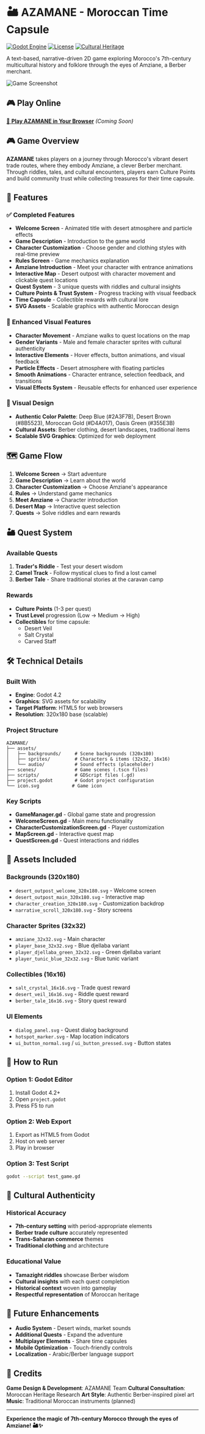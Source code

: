 # 🏜️ AZAMANE - Moroccan Time Capsule

[![Godot Engine](https://img.shields.io/badge/Godot-4.4+-blue.svg)](https://godotengine.org/)
[![License](https://img.shields.io/badge/License-MIT-green.svg)](LICENSE)
[![Cultural Heritage](https://img.shields.io/badge/Cultural-Heritage-gold.svg)](https://en.wikipedia.org/wiki/Berber_culture)

A text-based, narrative-driven 2D game exploring Morocco's 7th-century multicultural history and folklore through the eyes of Amziane, a Berber merchant.

![Game Screenshot](https://via.placeholder.com/800x400/2A3F7B/D4A017?text=AZAMANE+-+Moroccan+Time+Capsule)

## 🎮 Play Online
[🎯 **Play AZAMANE in Your Browser**](https://your-username.github.io/azamane-moroccan-time-capsule/) *(Coming Soon)*

## 🎮 Game Overview

**AZAMANE** takes players on a journey through Morocco's vibrant desert trade routes, where they embody Amziane, a clever Berber merchant. Through riddles, tales, and cultural encounters, players earn Culture Points and build community trust while collecting treasures for their time capsule.

## 🎯 Features

### ✅ **Completed Features**
- **Welcome Screen** - Animated title with desert atmosphere and particle effects
- **Game Description** - Introduction to the game world
- **Character Customization** - Choose gender and clothing styles with real-time preview
- **Rules Screen** - Game mechanics explanation
- **Amziane Introduction** - Meet your character with entrance animations
- **Interactive Map** - Desert outpost with character movement and clickable quest locations
- **Quest System** - 3 unique quests with riddles and cultural insights
- **Culture Points & Trust System** - Progress tracking with visual feedback
- **Time Capsule** - Collectible rewards with cultural lore
- **SVG Assets** - Scalable graphics with authentic Moroccan design

### 🎨 **Enhanced Visual Features**
- **Character Movement** - Amziane walks to quest locations on the map
- **Gender Variants** - Male and female character sprites with cultural authenticity
- **Interactive Elements** - Hover effects, button animations, and visual feedback
- **Particle Effects** - Desert atmosphere with floating particles
- **Smooth Animations** - Character entrance, selection feedback, and transitions
- **Visual Effects System** - Reusable effects for enhanced user experience

### 🎨 **Visual Design**
- **Authentic Color Palette**: Deep Blue (#2A3F7B), Desert Brown (#8B5523), Moroccan Gold (#D4A017), Oasis Green (#355E3B)
- **Cultural Assets**: Berber clothing, desert landscapes, traditional items
- **Scalable SVG Graphics**: Optimized for web deployment

## 🗺️ Game Flow

1. **Welcome Screen** → Start adventure
2. **Game Description** → Learn about the world
3. **Character Customization** → Choose Amziane's appearance
4. **Rules** → Understand game mechanics
5. **Meet Amziane** → Character introduction
6. **Desert Map** → Interactive quest selection
7. **Quests** → Solve riddles and earn rewards

## 🏜️ Quest System

### **Available Quests**
1. **Trader's Riddle** - Test your desert wisdom
2. **Camel Track** - Follow mystical clues to find a lost camel
3. **Berber Tale** - Share traditional stories at the caravan camp

### **Rewards**
- **Culture Points** (1-3 per quest)
- **Trust Level** progression (Low → Medium → High)
- **Collectibles** for time capsule:
  - Desert Veil
  - Salt Crystal
  - Carved Staff

## 🛠️ Technical Details

### **Built With**
- **Engine**: Godot 4.2
- **Graphics**: SVG assets for scalability
- **Target Platform**: HTML5 for web browsers
- **Resolution**: 320x180 base (scalable)

### **Project Structure**
```
AZAMANE/
├── assets/
│   ├── backgrounds/     # Scene backgrounds (320x180)
│   ├── sprites/         # Characters & items (32x32, 16x16)
│   └── audio/           # Sound effects (placeholder)
├── scenes/              # Game scenes (.tscn files)
├── scripts/             # GDScript files (.gd)
├── project.godot        # Godot project configuration
└── icon.svg            # Game icon
```

### **Key Scripts**
- **GameManager.gd** - Global game state and progression
- **WelcomeScreen.gd** - Main menu functionality
- **CharacterCustomizationScreen.gd** - Player customization
- **MapScreen.gd** - Interactive quest map
- **QuestScreen.gd** - Quest interactions and riddles

## 🎨 Assets Included

### **Backgrounds (320x180)**
- `desert_outpost_welcome_320x180.svg` - Welcome screen
- `desert_outpost_main_320x180.svg` - Interactive map
- `character_creation_320x180.svg` - Customization backdrop
- `narrative_scroll_320x180.svg` - Story screens

### **Character Sprites (32x32)**
- `amziane_32x32.svg` - Main character
- `player_base_32x32.svg` - Blue djellaba variant
- `player_djellaba_green_32x32.svg` - Green djellaba variant
- `player_tunic_blue_32x32.svg` - Blue tunic variant

### **Collectibles (16x16)**
- `salt_crystal_16x16.svg` - Trade quest reward
- `desert_veil_16x16.svg` - Riddle quest reward
- `berber_tale_16x16.svg` - Story quest reward

### **UI Elements**
- `dialog_panel.svg` - Quest dialog background
- `hotspot_marker.svg` - Map location indicators
- `ui_button_normal.svg` / `ui_button_pressed.svg` - Button states

## 🚀 How to Run

### **Option 1: Godot Editor**
1. Install Godot 4.2+
2. Open `project.godot`
3. Press F5 to run

### **Option 2: Web Export**
1. Export as HTML5 from Godot
2. Host on web server
3. Play in browser

### **Option 3: Test Script**
```bash
godot --script test_game.gd
```

## 🌟 Cultural Authenticity

### **Historical Accuracy**
- **7th-century setting** with period-appropriate elements
- **Berber trade culture** accurately represented
- **Trans-Saharan commerce** themes
- **Traditional clothing** and architecture

### **Educational Value**
- **Tamazight riddles** showcase Berber wisdom
- **Cultural insights** with each quest completion
- **Historical context** woven into gameplay
- **Respectful representation** of Moroccan heritage

## 🎯 Future Enhancements

- **Audio System** - Desert winds, market sounds
- **Additional Quests** - Expand the adventure
- **Multiplayer Elements** - Share time capsules
- **Mobile Optimization** - Touch-friendly controls
- **Localization** - Arabic/Berber language support

## 📝 Credits

**Game Design & Development**: AZAMANE Team
**Cultural Consultation**: Moroccan Heritage Research
**Art Style**: Authentic Berber-inspired pixel art
**Music**: Traditional Moroccan instruments (planned)

---

**Experience the magic of 7th-century Morocco through the eyes of Amziane! 🏜️✨**
